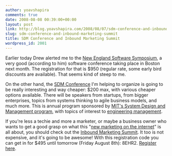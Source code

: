 ```yaml
---
author: yoavshapira
comments: true
date: 2008-08-08 00:39:00+00:00
layout: post
link: http://blog.yoavshapira.com/2008/08/07/sdm-conference-and-inbound-marketing-summit/
slug: sdm-conference-and-inbound-marketing-summit
title: SDM Conference and Inbound Marketing Summit
wordpress_id: 2001
---
```


Earlier today Drew alerted me to the [New England Software Symposium](http://www.nofluffjuststuff.com/conference/boston/2008/09/travel.html), a very good (according to him) software conference taking place in Boston next month.  The registration for that is $950 (regular rate, some early bird discounts are available).  That seems kind of steep to me.  
  
On the other hand, the [SDM Conference](http://sdm.mit.edu/index.php?fileName=conf08/registration.html) I'm helping to organize is going to be really interesting and way cheaper: $200 max, with various cheaper options available.  There will be speakers from startups, from bigger enterprises, topics from systems thinking to agile business models, and much more.  This is annual program sponsored by [MIT's System Design and Management program](http://sdm.mit.edu), with topics of interest to [engineering management](http://sdm.mit.edu).  
  
If you're less a techie and more a marketer, or maybe a business owner who wants to get a good grasp on what this "[new marketing on the internet](http://www.inboundmarketingsummit.com/register)" is all about, you should check out the [Inbound Marketing Summit](http://www.inboundmarketingsummit.com/register).  It too is not expensive, and it's going to be awesome!  With this registration code you can get in for $495 until tomorrow (Friday August 8th): 8EHR2.  [Register here](http://www.regonline.com/Checkin.asp?EventId=195978).  
  

